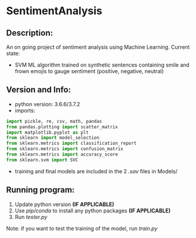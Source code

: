 SentimentAnalysis
=================
Description:
------------
An on going project of sentiment analysis using Machine Learning.
Current state:
* SVM ML algorithm trained on synthetic sentences containing smile and frown emojis to gauge sentiment (positive, negative, neutral)


Version and Info:
-----------------
* python version: 3.6.6/3.7.2
* imports:
```python
import pickle, re, csv, math, pandas
from pandas.plotting import scatter_matrix
import matplotlib.pyplot as plt
from sklearn import model_selection
from sklearn.metrics import classification_report
from sklearn.metrics import confusion_matrix
from sklearn.metrics import accuracy_score
from sklearn.svm import SVC
```
* training and final models are included in the 2 *.sav* files in Models/

Running program:
----------------
1. Update python version **(IF APPLICABLE)**
2. Use *pip/conda* to install any python packages **(IF APPLICABLE)**
3. Run *tester.py*

Note: if you want to test the training of the model, run *train.py*
